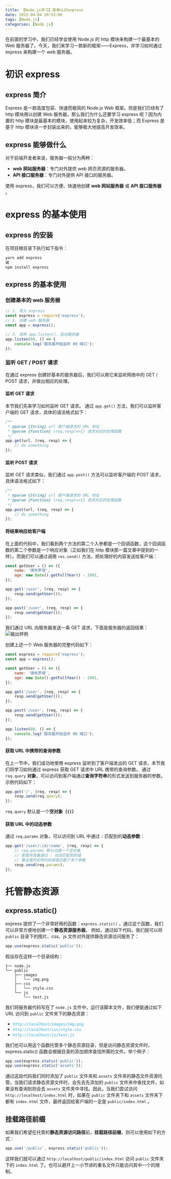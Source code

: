 ```yaml
---
title: 【Node.js学习】简单认识express
date: 2022-04-04 20:53:00
tags: [Node.js]
categories: [Node.js]
---
```


在前面的学习中，我们已经学会使用 Node.js 的 http 模块来构建一个最基本的 Web 服务器了。今天，我们来学习一款新的框架——Express，并学习如何通过 express 来构建一个 web 服务器。

<!-- more -->

<!-- toc -->

# 初识 express

## express 简介

Express 是一款高度包容、快速而极简的 Node.js Web 框架。但是我们已经有了 http 模块用以创建 Web 服务器，那么我们为什么还要学习 express 呢？因为内置的 http 模块是最基本的模块，使用起来较为复杂，开发效率低；而 Express 是基于 http 模块进一步封装出来的，能够极大地提高开发效率。

## express 能够做什么

对于前端开发者来说，服务器一般分为两种：

-   **web 网站服务器**：专门对外提供 web 网页资源的服务器。
-   **API 接口服务器**：专门对外提供 API 接口的服务器。

使用 express，我们可以方便、快速地创建 **web 网站服务器** 或 **API 接口服务器** 。

# express 的基本使用

## express 的安装

在项目根目录下执行如下指令：

```bat
yarn add express
或
npm install express
```

## express 的基本使用

### 创建基本的 web 服务器

```js
// 1. 导入 express
const express = require('express');
// 2. 创建 web 服务器
const app = express();

// 3. 调用 app.listen()，启动服务器
app.listen(80, () => {
	console.log('服务器开始监听 80 端口');
});
```

### 监听 GET / POST 请求

在通过 express 创建好基本的服务器后，我们可以用它来监听网络中的 GET / POST 请求，并做出相应的处理。

#### 监听 GET 请求

本节我们先来学习如何监听 GET 请求。
通过 `app.get()` 方法，我们可以监听客户端的 GET 请求，具体的语法格式如下：

```js
/**
 * @param {String} url 客户端请求的 URL 地址
 * @param {Function} (req,resp)=>{} 请求对应的处理函数
 */
app.get(url, (req, resp) => {
	// do something
});
```

#### 监听 POST 请求

监听 GET 请求类似，我们通过 `app.post()` 方法可以监听客户端的 POST 请求，具体语法格式如下：

```js
/**
 * @param {String} url 客户端请求的 URL 地址
 * @param {Function} (req,resp)=>{} 请求对应的处理函数
 */
app.post(url, (req, resp) => {
	// do something
});
```

#### 将结果响应给客户端

在上面的代码中，我们看到两个方法的第二个入参都是一个回调函数，这个回调函数的第二个参数是一个响应对象（正如我们在 http 模块那一篇文章中提到的一样）。而我们可以通过调用 `res.send()` 方法，把处理好的内容发送给客户端：

```js
const getUser = () => ({
	name: '德布罗煜',
	age: new Date().getFullYear() - 2001,
});

app.get('/user', (req, resp) => {
	resp.send(getUser());
});

app.post('/user', (req, resp) => {
	resp.send(getUser());
});
```

我们通过 URL 向服务器发送一条 GET 请求，下面是服务器的返回结果：
![输出样例](http://47.101.165.106:8080/assets/Pictures/Others/20220404223433.png)

创建上述一个 Web 服务器的完整代码如下：

```js
const express = require('express');
const app = express();

const getUser = () => ({
	name: '德布罗煜',
	age: new Date().getFullYear() - 2001,
});

app.get('/user', (req, resp) => {
	resp.send(getUser());
});

app.post('/user', (req, resp) => {
	resp.send(getUser());
});

app.listen(80, () => {
	console.log('服务器开始监听 80 端口');
});
```

#### 获取 URL 中携带的查询参数

在上一节中，我们成功地使用 express 监听到了客户端发出的 GET 请求，本节我们将学习如何通过 express 获取 GET 请求中 URL 携带的查询参数。
通过 `req.query` **对象**，可以访问到客户端通过**查询字符串**的形式发送到服务器的参数。
示例代码如下：

```js
app.get('/', (req, resp) => {
	resp.send(req.query);
});
```

`req.query` 默认是一个**空对象（`{}`）**

#### 获取 URL 中的动态参数

通过 `req.params` 对象，可以访问到 URL 中通过 `:` 匹配到的**动态参数**：

```js
app.get('/user/:id/:name', (req, resp) => {
	// req.params 默认也是一个空对象
	// 里面存放着通过 : 动态匹配到的值
	// 像这里的实例代码就是匹配了多个参数
	resp.send(req.params);
});
```

# 托管静态资源

## express.static()

express 提供了一个非常好用的函数：`express.static()` ，通过这个函数，我们可以非常方便地创建一个**静态资源服务器**。
例如，通过如下代码，我们就可以将 `public` 目录下的图片、css、js 文件对外提供静态资源访问服务了：

```js
app.use(express.static('public'));
```

假设存在这样一个目录结构：

```
├── node.js
└── public
    ├── images
    │   └── img.png
    ├── css
    │   └── style.css
    └── js
        └── test.js
```

我们将服务器代码写在了 `node.js` 文件中，运行该脚本文件，我们便能通过如下 URL 访问到 `public` 文件夹下的静态资源：

-   <span style="color: #31aeff">`http://localhost/images/img.png`</span>
-   <span style="color: #31aeff">`http://localhost/css/style.css`</span>
-   <span style="color: #31aeff">`http://localhost/js/test.js`</span>

我们也可以用这个函数托管多个静态资源目录，但是访问静态资源文件时，express.static() 函数会根据目录的添加顺序查找所需的文件。举个例子：

```js
app.use(express.static('public'));
app.use(express.static('assets'));
```

通过这段代码我们同时添加了 `public` 文件夹和 `assets` 文件夹的静态文件资源托管。当我们请求静态资源文件时，会先去先添加的 `public` 文件夹中查找文件，如果没有查询到则会去 `assets` 文件夹中寻找。因此，当我们尝试访问 `http://localhost/index.html` 时，如果在 `public` 文件夹下和 `assets` 文件夹下都有 `index.html` 文件，最终返回给客户端的一定是 `public/index.html` 。

## 挂载路径前缀

如果我们希望在托管的**静态资源访问路径**前，**挂载路径前缀**，则可以使用如下的方式：

```js
app.use('/public', express.static('public'));
```

这样我们就可以通过 `http://localhost/public/index.html` 访问 `public` 文件夹下的 `index.html` 了。也可以避开上一小节讲的重名文件只能访问其中一个的限制。

